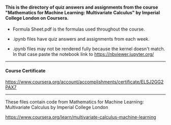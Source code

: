 #### This is the directory of quiz answers and assignments from the course "Mathematics for Machine Learning: Multivariate Calculus" by Imperial College London on Coursera. ####



* Formula Sheet.pdf is the formulas used throughout the course.

* .ipynb files have quiz answers and assignments from each week.

* .ipynb files may not be rendered fully because the kernel doesn't match. In that case paste the notebook link to https://nbviewer.jupyter.org/


------------------------------------------------------------

#### Course Certificate ####
https://www.coursera.org/account/accomplishments/certificate/ELSJ2GG2PAX7

------------------------------------------------------------

These files contain code from
Mathematics for Machine Learning: Multivariate Calculus
by Imperial College London

https://www.coursera.org/learn/multivariate-calculus-machine-learning




